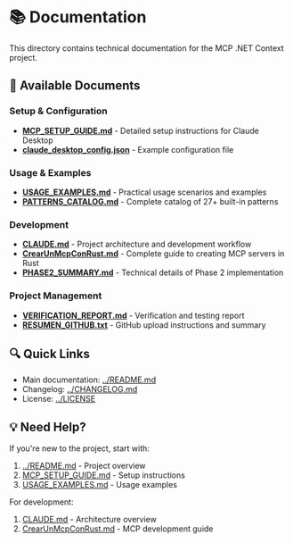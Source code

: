 # 📚 Documentation

This directory contains technical documentation for the MCP .NET Context project.

## 📄 Available Documents

### Setup & Configuration
- **[MCP_SETUP_GUIDE.md](MCP_SETUP_GUIDE.md)** - Detailed setup instructions for Claude Desktop
- **[claude_desktop_config.json](claude_desktop_config.json)** - Example configuration file

### Usage & Examples
- **[USAGE_EXAMPLES.md](USAGE_EXAMPLES.md)** - Practical usage scenarios and examples
- **[PATTERNS_CATALOG.md](PATTERNS_CATALOG.md)** - Complete catalog of 27+ built-in patterns

### Development
- **[CLAUDE.md](CLAUDE.md)** - Project architecture and development workflow
- **[CrearUnMcpConRust.md](CrearUnMcpConRust.md)** - Complete guide to creating MCP servers in Rust
- **[PHASE2_SUMMARY.md](PHASE2_SUMMARY.md)** - Technical details of Phase 2 implementation

### Project Management
- **[VERIFICATION_REPORT.md](VERIFICATION_REPORT.md)** - Verification and testing report
- **[RESUMEN_GITHUB.txt](RESUMEN_GITHUB.txt)** - GitHub upload instructions and summary

## 🔍 Quick Links

- Main documentation: [../README.md](../README.md)
- Changelog: [../CHANGELOG.md](../CHANGELOG.md)
- License: [../LICENSE](../LICENSE)

## 💡 Need Help?

If you're new to the project, start with:
1. [../README.md](../README.md) - Project overview
2. [MCP_SETUP_GUIDE.md](MCP_SETUP_GUIDE.md) - Setup instructions
3. [USAGE_EXAMPLES.md](USAGE_EXAMPLES.md) - Usage examples

For development:
1. [CLAUDE.md](CLAUDE.md) - Architecture overview
2. [CrearUnMcpConRust.md](CrearUnMcpConRust.md) - MCP development guide
